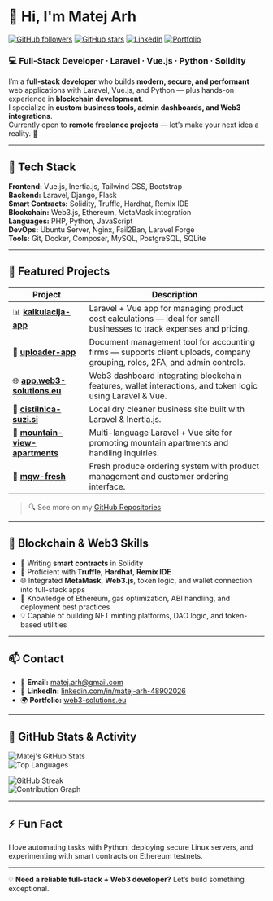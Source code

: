 # 👋 Hi, I'm Matej Arh

[![GitHub followers](https://img.shields.io/github/followers/matejarh?label=Follow&style=social)](https://github.com/matejarh)
[![GitHub stars](https://img.shields.io/github/stars/matejarh?style=social)](https://github.com/matejarh?tab=repositories)
[![LinkedIn](https://img.shields.io/badge/LinkedIn-Connect-blue?logo=linkedin)](https://www.linkedin.com/in/matej-arh-48902026/)
[![Portfolio](https://img.shields.io/badge/Portfolio-web3--solutions.eu-2ea44f)](https://web3-solutions.eu/)

### 💻 Full-Stack Developer · Laravel · Vue.js · Python · Solidity

I’m a **full-stack developer** who builds **modern, secure, and performant** web applications with Laravel, Vue.js, and Python — plus hands-on experience in **blockchain development**.  
I specialize in **custom business tools, admin dashboards, and Web3 integrations**.  
Currently open to **remote freelance projects** — let’s make your next idea a reality. 🚀

---

## 🔧 Tech Stack

**Frontend:** Vue.js, Inertia.js, Tailwind CSS, Bootstrap  
**Backend:** Laravel, Django, Flask  
**Smart Contracts:** Solidity, Truffle, Hardhat, Remix IDE  
**Blockchain:** Web3.js, Ethereum, MetaMask integration  
**Languages:** PHP, Python, JavaScript  
**DevOps:** Ubuntu Server, Nginx, Fail2Ban, Laravel Forge  
**Tools:** Git, Docker, Composer, MySQL, PostgreSQL, SQLite  

---

## 🚀 Featured Projects

| Project | Description |
|---------|-------------|
| 📊 [**kalkulacija-app**](https://github.com/matejarh/kalkulacija-app) | Laravel + Vue app for managing product cost calculations — ideal for small businesses to track expenses and pricing. |
| 🧾 [**uploader-app**](https://github.com/matejarh/uploader-app) | Document management tool for accounting firms — supports client uploads, company grouping, roles, 2FA, and admin controls. |
| 🌐 [**app.web3-solutions.eu**](https://app.web3-solutions.eu) | Web3 dashboard integrating blockchain features, wallet interactions, and token logic using Laravel & Vue. |
| 🧺 [**cistilnica-suzi.si**](https://github.com/matejarh/cistilnica-suzi.si) | Local dry cleaner business site built with Laravel & Inertia.js. |
| 🏡 [**mountain-view-apartments**](https://github.com/matejarh/mountain-view-apartments) | Multi-language Laravel + Vue site for promoting mountain apartments and handling inquiries. |
| 🥬 [**mgw-fresh**](https://github.com/matejarh/mgw-fresh) | Fresh produce ordering system with product management and customer ordering interface. |

> 🔍 See more on my [GitHub Repositories](https://github.com/matejarh?tab=repositories)

---

## 💸 Blockchain & Web3 Skills

- 🧠 Writing **smart contracts** in Solidity  
- 🧪 Proficient with **Truffle**, **Hardhat**, **Remix IDE**  
- 🌐 Integrated **MetaMask**, **Web3.js**, token logic, and wallet connection into full-stack apps  
- 🔐 Knowledge of Ethereum, gas optimization, ABI handling, and deployment best practices  
- 💡 Capable of building NFT minting platforms, DAO logic, and token-based utilities  

---

## 📫 Contact

- 📧 **Email:** [matej.arh@gmail.com](mailto:matej.arh@gmail.com)  
- 💼 **LinkedIn:** [linkedin.com/in/matej-arh-48902026](https://www.linkedin.com/in/matej-arh-48902026/)  
- 🌍 **Portfolio:** [web3-solutions.eu](https://web3-solutions.eu/)  

---

## 🧰 GitHub Stats & Activity

![Matej's GitHub Stats](https://github-readme-stats.vercel.app/api?username=matejarh&show_icons=true&theme=tokyonight&count_private=true)  
![Top Languages](https://github-readme-stats.vercel.app/api/top-langs/?username=matejarh&layout=compact&theme=tokyonight)  

![GitHub Streak](https://github-readme-streak-stats.herokuapp.com/?user=matejarh&theme=tokyonight)  
![Contribution Graph](https://github-readme-activity-graph.vercel.app/graph?username=matejarh&theme=tokyo-night)  

---

## ⚡ Fun Fact

I love automating tasks with Python, deploying secure Linux servers, and experimenting with smart contracts on Ethereum testnets.

---

💡 **Need a reliable full-stack + Web3 developer?** Let’s build something exceptional.

